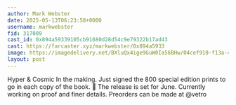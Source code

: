 ```yaml
---
author: Mark Webster
date: 2025-05-13T06:23:58+0000
username: markwebster
fid: 317009
cast_id: 0x894a59339105cb91680d28d54c9e79322b17ad43
cast: https://farcaster.xyz/markwebster/0x894a5933
image: https://imagedelivery.net/BXluQx4ige9GuW0Ia56BHw/04cef910-f13a-4fb2-4004-d9c82c2ae300/original
layout: post
---
```


Hyper & Cosmic
In the making. Just signed the 800 special edition prints to go in each copy of the book. 🥳
The release is set for June. Currently working on proof and finer details. Preorders can be made at @vetro

<img src='https://imagedelivery.net/BXluQx4ige9GuW0Ia56BHw/04cef910-f13a-4fb2-4004-d9c82c2ae300/original' alt='' referrerpolicy='no-referrer'/>
